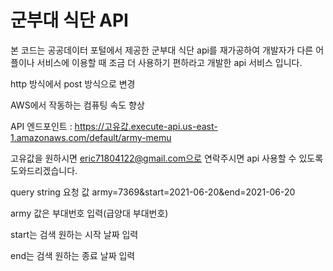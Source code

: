# 군부대 식단 API
본 코드는 공공데이터 포털에서 제공한 군부대 식단 api를 재가공하여
개발자가 다른 어플이나 서비스에 이용할 때 
조금 더 사용하기 편하라고 개발한 api 서비스 입니다.

http 방식에서 post 방식으로 변경

AWS에서 작동하는 컴퓨팅 속도 향상

API 엔드포인트 : https://고유값.execute-api.us-east-1.amazonaws.com/default/army-memu

고유값을 원하시면 eric71804122@gmail.com으로 연락주시면 api 사용할 수 있도록 도와드리겠습니다.

query string 요청 값
army=7369&start=2021-06-20&end=2021-06-20

army 값은 부대번호 입력(급양대 부대번호)

start는 검색 원하는 시작 날짜 입력

end는 검색 원하는 종료 날짜 입력